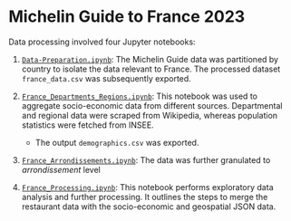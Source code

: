 # Michelin Guide to France 2023

Data processing involved four Jupyter notebooks:

1. [`Data-Preparation.ipynb`](../../Years/2023/Notebooks/Data-Preparation.ipynb): The Michelin Guide data was partitioned by country to isolate the data relevant to France. The processed dataset `france_data.csv` was subsequently exported.

2. [`France_Departments_Regions.ipynb`](../../Years/2023/Notebooks/France/France_Departments_Demographics.ipynb): This notebook was used to aggregate socio-economic data from different sources. Departmental and regional data were scraped from Wikipedia, whereas population statistics were fetched from INSEE. 
   - The output `demographics.csv` was exported.

3. [`France_Arrondissements.ipynb`](../../Years/2023/Notebooks/France/France_Arrondissements.ipynb): The data was further granulated to *arrondissement* level

4. [`France_Processing.ipynb`](../../Years/2023/Notebooks/France/France_Processing.ipynb): This notebook performs exploratory data analysis and further processing. It outlines the steps to merge the restaurant data with the socio-economic and geospatial JSON data.